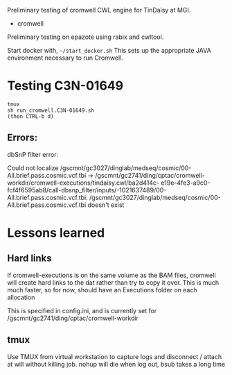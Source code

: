 
Preliminary testing of cromwell CWL engine for TinDaisy at MGI.
* cromwell

Preliminary testing on epazote using rabix and cwltool.

Start docker with,
`~/start_docker.sh`
This sets up the appropriate JAVA environment necessary to run Cromwell.  

# Testing C3N-01649

```
tmux
sh run_cromwell.C3N-01649.sh 
(then CTRL-b d)
```

## Errors:

dbSnP filter error:

Could not localize /gscmnt/gc3027/dinglab/medseq/cosmic/00-All.brief.pass.cosmic.vcf.tbi -> /gscmnt/gc2741/ding/cptac/cromwell-workdir/cromwell-executions/tindaisy.cwl/ba2d414c-
e19e-4fe3-a9c0-fcf4f6595ab8/call-dbsnp_filter/inputs/-1021637489/00-All.brief.pass.cosmic.vcf.tbi:
        /gscmnt/gc3027/dinglab/medseq/cosmic/00-All.brief.pass.cosmic.vcf.tbi doesn't exist

# Lessons learned

## Hard links

If cromwell-executions is on the same volume as the BAM files, cromwell will create hard links to the dat rather than
try to copy it over.  This is much much faster, so for now, should have an Executions folder on each allocation

This is specified in config.ini, and is currently set for /gscmnt/gc2741/ding/cptac/cromwell-workdir

## tmux

Use TMUX from virtual workstation to capture logs and disconnect / attach at will without killing
job.  nohup will die when log out, bsub takes a long time


